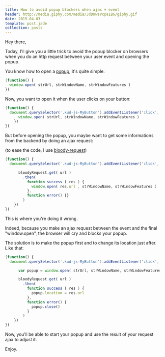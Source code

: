 ```yaml
---
title: How to avoid popup blockers when ajax + event
header: http://media.giphy.com/media/JdDnwsVcpa1B6/giphy.gif
date: 2015-04-03
template: post.jade
collection: posts
---
```


Hey there,

Today, I'll give you a little trick to avoid the popup blocker on browsers when you do an http request between your user event and opening the popup.

You know how to open a [popup](https://developer.mozilla.org/en-US/docs/Web/API/Window/open), it's quite simple:

```javascript
(function() {
  window.open( strUrl, strWindowName, strWindowFeatures )
})
```

Now, you want to open it when the user clicks on your button:

```javascript
(function() {
  document.querySelector('.kud-js-MyButton').addEventListener('click', function() {
      window.open( strUrl, strWindowName, strWindowFeatures )
    })
})
```

But before opening the popup, you maybe want to get some informations from the backend by doing an ajax request:

(to ease the code, I use [bloody-request](https://github.com/bloodyowl/request))

```javascript
(function() {
  document.querySelector('.kud-js-MyButton').addEventListener('click', function() {

      bloodyRequest.get( url )
        .then(
          function success ( res ) {
            window.open( res.url , strWindowName, strWindowFeatures )
          },
          function error() {}
        )
    })
})
```

This is where you're doing it wrong.

Indeed, because you make an ajax request between the event and the final "window.open", the browser will cry and blocks your popup.

The solution is to make the popup first and to change its location just after. Like that:

```javascript
(function() {
  document.querySelector('.kud-js-MyButton').addEventListener('click', function() {

      var popup = window.open( strUrl, strWindowName, strWindowFeatures )

      bloodyRequest.get( url )
        .then(
          function success ( res ) {
            popup.location = res.url
          },
          function error() {
            popup.close()
          }
        )
    })
})
```

Now, you'll be able to start your popup and use the result of your request ajax to adjust it.

Enjoy.

